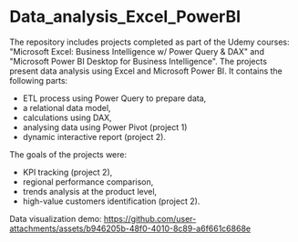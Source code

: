 # Data_analysis_Excel_PowerBI
The repository includes projects completed as part of the Udemy courses: "Microsoft Excel: Business Intelligence w/ Power Query & DAX" and "Microsoft Power BI Desktop for Business Intelligence". The projects present data analysis using Excel and Microsoft Power BI.
It contains the following parts:
- ETL process using Power Query to prepare data,
- a relational data model,
- calculations using DAX,
- analysing data using Power Pivot (project 1)
- dynamic interactive report (project 2).

The goals of the projects were:
- KPI tracking (project 2),
- regional performance comparison,
- trends analysis at the product level,
- high-value customers identification (project 2).

Data visualization demo:
https://github.com/user-attachments/assets/b946205b-48f0-4010-8c89-a6f661c6868e






